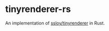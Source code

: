 # tinyrenderer-rs
An implementation of [ssloy/tinyrenderer](https://github.com/ssloy/tinyrenderer) in Rust.
